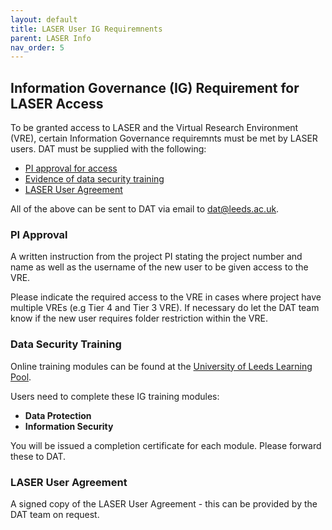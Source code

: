 ```yaml
---
layout: default
title: LASER User IG Requiremnents
parent: LASER Info
nav_order: 5
---
```


## Information Governance (IG) Requirement for LASER Access
To be granted access to LASER and the Virtual Research Environment (VRE), certain Information Governance requiremnts must be met by LASER users. DAT must be supplied with the following:

- [PI approval for access](#pi-approval)
- [Evidence of data security training](#data-security-training)
- [LASER User Agreement](#laser-user-agreement)

All of the above can be sent to DAT via email to [dat@leeds.ac.uk](mailto:dat@leeds.ac.uk).  


### PI Approval  
A written instruction from the project PI stating the project number and name as well as the username of the new user to be given access to the VRE. 

Please indicate the required access to the VRE in cases where project have multiple VREs (e.g Tier 4 and Tier 3 VRE). If necessary do let the DAT team know if the new user requires folder restriction within the VRE.


### Data Security Training  
Online training modules can be found at the [University of Leeds Learning Pool](https://leeds.learningpool.com/totara/dashboard/).  

Users need to complete these IG training modules:
- **Data Protection**    
- **Information Security** 

You will be issued a completion certificate for each module. Please forward these to DAT. 


### LASER User Agreement
A signed copy of the LASER User Agreement - this can be provided by the DAT team on request.  
